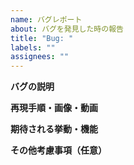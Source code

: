```yaml
---
name: バグレポート
about: バグを発見した時の報告
title: "Bug: "
labels: ""
assignees: ""
---
```


**バグの説明**

**再現手順・画像・動画**

**期待される挙動・機能**

**その他考慮事項（任意）**
